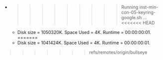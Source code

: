 * >>>>>>>>> Running inst-min-con-05-keyring-google.sh ...
<<<<<<< HEAD
  * Disk size = 1050320K. Space Used = 4K. Runtime = 00:00:00:01.
=======
  * Disk size = 1041424K. Space Used = 4K. Runtime = 00:00:00:01.
>>>>>>> refs/remotes/origin/bullseye
